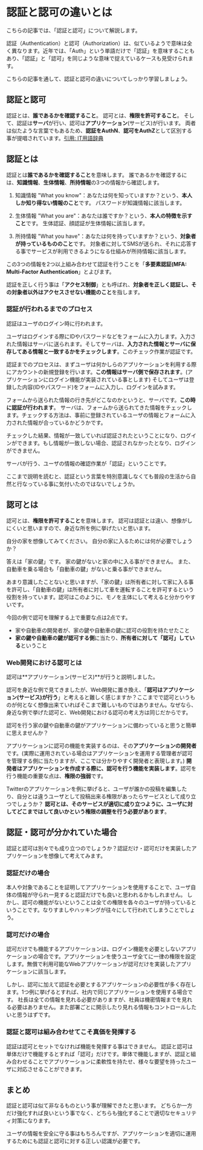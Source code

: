 # 認証と認可の違いとは

こちらの記事では、「認証と認可」について解説します。

認証（Authentication）と認可（Authorization）は、似ているようで意味は全く異なります。近年では、「Auth」という単語だけで「認証」を意味することもあり、「認証」と「認可」を同じような意味で捉えているケースも見受けられます。

こちらの記事を通して、認証と認可の違いについてしっかり学習しましょう。

## 認証と認可

認証とは、**誰であるかを確認すること**。
認可とは、**権限を許可すること**。
そして、認証は**サーバ**が行い、認可は**アプリケーション**(サービス)が行います。
両者は似たような言葉でもあるため、**認証をAuthN**、**認可をAuthZ**として区別する事が提唱されています。[引用: IT用語辞典](https://e-words.jp/w/%E8%AA%8D%E5%8F%AF.html#:~:text=%E8%8B%B1%E8%AA%9E%E3%81%A7%E3%82%82%20%E2%80%9Cauthentication%E2%80%9D%20%E3%81%A8%20%E2%80%9Cauthorization%E2%80%9D%20%E3%81%AF%E6%97%A5%E5%B8%B8%E8%AA%9E%E5%BD%99%E3%81%A8%E3%81%97%E3%81%A6%E3%81%AF%E6%84%8F%E5%91%B3%E3%82%82%E7%B6%B4%E3%82%8A%E3%82%82%E4%BC%BC%E3%81%A6%E3%81%8A%E3%82%8A%E3%80%81%E6%97%A5%E6%9C%AC%E8%AA%9E%E3%81%AE%E5%A0%B4%E5%90%88%E3%81%A8%E4%BA%8B%E6%83%85%E3%81%AF%E8%BF%91%E3%81%84%E3%80%82%E3%81%95%E3%82%89%E3%81%AB%E3%80%81%E6%96%B9%E5%BC%8F%E5%90%8D%E3%82%84%E8%A3%BD%E5%93%81%E5%90%8D%E3%81%AB%E4%BD%BF%E7%94%A8%E3%81%99%E3%82%8B%E9%9A%9B%E3%81%AA%E3%81%A9%E3%81%AB%E3%80%81%E3%81%A9%E3%81%A1%E3%82%89%E3%82%82%20%E2%80%9Cauth%E2%80%9D%20%E3%81%A8%E7%95%A5%E3%81%95%E3%82%8C%E3%82%8B%E3%81%93%E3%81%A8%E3%81%8C%E3%81%82%E3%82%8B%E3%81%9F%E3%82%81%E3%80%81%E4%BD%99%E8%A8%88%E3%81%AB%E6%B7%B7%E5%90%8C%E3%81%97%E3%82%84%E3%81%99%E3%81%84%E3%81%A8%E3%81%84%E3%81%86%E4%BA%8B%E6%83%85%E3%81%8C%E3%81%82%E3%82%8A%E3%80%81%E8%BF%91%E5%B9%B4%E3%81%A7%E3%81%AF%E8%AA%8D%E8%A8%BC%E3%82%92%20%E2%80%9Cauthn%E2%80%9D%20%E3%80%81%E8%AA%8D%E5%8F%AF%E3%82%92%20%E2%80%9Cauthz%E2%80%9D%20%E3%81%A8%E3%81%97%E3%81%A6%E5%88%A5%E3%81%AE%E7%95%A5%E5%8F%B7%E3%82%92%E7%94%A8%E3%81%84%E3%82%8B%E3%81%93%E3%81%A8%E3%81%8C%E6%8F%90%E5%94%B1%E3%81%95%E3%82%8C%E3%81%A6%E3%81%84%E3%82%8B%E3%80%82)

## 認証とは

認証とは**誰であるかを確認すること**を意味します。
誰であるかを確認するには、**知識情報**、**生体情報**、**所持情報**の3つの情報から確認します。

1. 知識情報
"What you know"：あなたは何を知っていますか？という、**本人しか知り得ない情報のこと**です。
パスワードが知識情報に該当します。

2. 生体情報
"What you are"：あなたは誰ですか？という、**本人の特徴を示すこと**です。
生体認証、顔認証が生体情報に該当します。

3. 所持情報
"What you have"：あなたは何を持っていますか？という、**対象者が持っているもののこと**です。
対象者に対してSMSが送られ、それに応答する事でサービスが利用できるようになる仕組みが所持情報に該当します。

この3つの情報を2つ以上組み合わせて認証を行うことを「**多要素認証(MFA: Multi-Factor Authentication**」とよびます。

認証を正しく行う事は「**アクセス制御**」とも呼ばれ、**対象者を正しく認証し、その対象者以外はアクセスさせない機能のこと**を指します。

### 認証が行われるまでのプロセス

認証はユーザのログイン時に行われます。

ユーザはログインする際にIDやパスワードなどをフォームに入力します。入力された情報はサーバに送られます。そしてサーバは、**入力された情報とサーバに保存してある情報と一致するかをチェックします**。このチェック作業が認証です。

認証までのプロセスは、まずユーザは何かしらのアプリケーションを利用する際にアカウントの新規登録を行います。**この情報はサーバ側で保存されます**。(アプリケーションにログイン機能が実装されている事とします)
そしてユーザは登録した内容(IDやパスワード)をフォームに入力し、ログインを試みます。

フォームから送られた情報の行き先がどこなのかというと、サーバです。**この時に認証が行われます**。
サーバは、フォームから送られてきた情報をチェックします。チェックする方法は、事前に登録されているユーザの情報とフォームに入力された情報が合っているかどうかです。

チェックした結果、情報が一致していれば認証されたということになり、ログインができます。もし情報が一致しない場合、認証されなかったとなり、ログインができません。

サーバが行う、ユーザの情報の確認作業が「認証」ということです。

ここまで説明を読むと、認証という言葉を特別意識しなくても普段の生活から自然と行なっている事に気付いたのではないでしょうか。

## 認可とは

認可とは、**権限を許可すること**を意味します。
認可は認証とは違い、想像がしにくいと思いますので、身近な所を例に挙げたいと思います。

自分の家を想像してみてください。
自分の家に入るためには何が必要でしょうか？

答えは「家の鍵」です。
家の鍵がないと家の中に入る事ができません。
また、自動車を乗る場合も「自動車の鍵」がないと乗る事ができません。

あまり意識したことないと思いますが、「家の鍵」は所有者に対して家に入る事を許可し、「自動車の鍵」は所有者に対して車を運転することを許可するという役割を持っています。認可はこのように、モノを主体にして考えると分かりやすいです。

今回の例で認可を理解する上で重要な点は2点です。

* 家や自動車の開発者が、家の鍵や自動車の鍵に認可の役割を持たせたこと
* **家の鍵や自動車の鍵が認可する側**に当たり、**所有者に対して「認可」している**ということ

### Web開発における認可とは

認可は**アプリケーション(サービス)**が行うと説明しました。

認可を身近な例で見てきましたが、Web開発に置き換え、「**認可はアプリケーション(サービス)が行う**」と考えると難しく感じますか？ここまでで認可というものが何となく想像出来ていればそこまで難しいものではありません。なぜなら、身近な例で挙げた認可と、Web開発における認可の考え方は同じだからです。

認可を行う家の鍵や自動車の鍵がアプリケーションに備わっていると思うと簡単に思えませんか？

アプリケーションに認可の機能を実装するのは、その**アプリケーションの開発者**です。(実際に運用されている場合はアプリケーションを運用する管理者が認可を管理する側に当たりますが、ここでは分かりやすく開発者と表現します。)
**開発者はアプリケーションを作成する際に、認可を行う機能を実装します**。認可を行う機能の重要な点は、**権限の強弱**です。

Twitterのアプリケーションを例に挙げると、ユーザが誰かの投稿を編集したり、自分とは違うユーザとして投稿出来る権限があったらサービスとして成り立つでしょうか？
**認可とは、そのサービスが適切に成り立つように、ユーザに対してどこまではして良いかという権限の調整を行う必要があります**。

## 認証・認可が分かれていた場合

認証と認可は別々でも成り立つのでしょうか？認証だけ・認可だけを実装したアプリケーションを想像して考えてみます。

### 認証だけの場合

本人や対象であることを証明してアプリケーションを使用することで、ユーザ自体の情報が守られ一見すると認証だけでも良いと思われるかもしれません。
しかし、認可の機能がないということは全ての権限を各々のユーザが持っているということです。なりすましやハッキングが往々にして行われてしまうことでしょう。

### 認可だけの場合

認可だけでも機能するアプリケーションは、ログイン機能を必要としないアプリケーションの場合です。アプリケーションを使うユーザ全てに一律の権限を設定します。無償で利用可能なWebアプリケーションが認可だけを実装したアプリケーションに該当します。

しかし、認可に加えて認証を必要とするアプリケーションの必要性が多く存在します。1つ例に挙げるとすれば、社内で同じアプリケーションを使用する場合です。
社長は全ての情報を見れる必要がありますが、社員は機密情報までを見れる必要はありません。また部署ごとに開示したり見れる情報もコントロールしたいと思うはずです。

### 認証と認可は組み合わせてこそ真価を発揮する

認証は認可とセットでなければ機能を発揮する事はできません。
認証と認可は単体だけで機能するとすれば「認可」だけです。単体で機能しますが、認証と組み合わせることでアプリケーションに柔軟性を持たせ、様々な要望を持ったユーザに対応させることができます。

## まとめ

認証と認可は似て非なるものという事が理解できたと思います。
どちらか一方だけ強化すれば良いという事でなく、どちらも強化することで適切なセキュリティ対策になります。

ユーザの情報を安全に守る事はもちろんですが、アプリケーションを適切に運用するためにも認証と認可に対する正しい認識が必要です。

